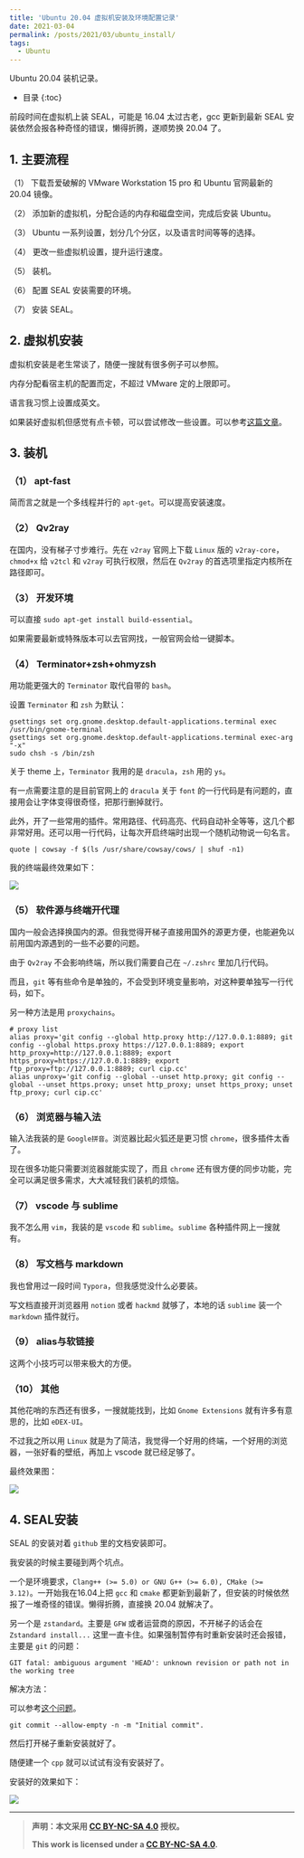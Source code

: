 ```yaml
---
title: 'Ubuntu 20.04 虚拟机安装及环境配置记录'
date: 2021-03-04
permalink: /posts/2021/03/ubuntu_install/
tags:
  - Ubuntu
---
```


Ubuntu 20.04 装机记录。

*  目录
{:toc}

前段时间在虚拟机上装 SEAL，可能是 16.04 太过古老，gcc 更新到最新 SEAL 安装依然会报各种奇怪的错误，懒得折腾，遂顺势换 20.04 了。

## 1. 主要流程
（1） 下载吾爱破解的 VMware Workstation 15 pro 和 Ubuntu 官网最新的 20.04 镜像。

（2） 添加新的虚拟机，分配合适的内存和磁盘空间，完成后安装 Ubuntu。

（3） Ubuntu 一系列设置，划分几个分区，以及语言时间等等的选择。

（4） 更改一些虚拟机设置，提升运行速度。

（5） 装机。

（6） 配置 SEAL 安装需要的环境。

（7） 安装 SEAL。

## 2. 虚拟机安装
虚拟机安装是老生常谈了，随便一搜就有很多例子可以参照。

内存分配看宿主机的配置而定，不超过 VMware 定的上限即可。

语言我习惯上设置成英文。

如果装好虚拟机但感觉有点卡顿，可以尝试修改一些设置。可以参考[这篇文章](https://zhuanlan.zhihu.com/p/265868395)。


## 3. 装机
### （1） apt-fast
简而言之就是一个多线程并行的 `apt-get`。可以提高安装速度。

### （2） Qv2ray
在国内，没有梯子寸步难行。先在 `v2ray` 官网上下载 `Linux` 版的 `v2ray-core`，`chmod+x` 给 `v2tcl` 和 `v2ray` 可执行权限，然后在 `Qv2ray` 的首选项里指定内核所在路径即可。

### （3） 开发环境
可以直接 `sudo apt-get install build-essential`。

如果需要最新或特殊版本可以去官网找，一般官网会给一键脚本。

### （4） Terminator+zsh+ohmyzsh
用功能更强大的 `Terminator` 取代自带的 `bash`。

设置 `Terminator` 和 `zsh` 为默认：
```shell
gsettings set org.gnome.desktop.default-applications.terminal exec /usr/bin/gnome-terminal
gsettings set org.gnome.desktop.default-applications.terminal exec-arg "-x"
sudo chsh -s /bin/zsh
```

关于 theme 上，`Terminator` 我用的是 `dracula`，`zsh` 用的 `ys`。

有一点需要注意的是目前官网上的 `dracula` 关于 `font` 的一行代码是有问题的，直接用会让字体变得很奇怪，把那行删掉就行。

此外，开了一些常用的插件。常用路径、代码高亮、代码自动补全等等，这几个都非常好用。还可以用一行代码，让每次开启终端时出现一个随机动物说一句名言。
```shell
quote | cowsay -f $(ls /usr/share/cowsay/cows/ | shuf -n1)
```

我的终端最终效果如下：

![](https://codimd.s3.shivering-isles.com/demo/uploads/upload_c9e654e34affdf923d82ef507158c237.png)


### （5） 软件源与终端开代理
国内一般会选择换国内的源。但我觉得开梯子直接用国外的源更方便，也能避免以前用国内源遇到的一些不必要的问题。

由于 `Qv2ray` 不会影响终端，所以我们需要自己在 `~/.zshrc` 里加几行代码。

而且，`git` 等有些命令是单独的，不会受到环境变量影响，对这种要单独写一行代码，如下。

另一种方法是用 `proxychains`。
```shell
# proxy list
alias proxy='git config --global http.proxy http://127.0.0.1:8889; git config --global https.proxy https://127.0.0.1:8889; export http_proxy=http://127.0.0.1:8889; export https_proxy=https://127.0.0.1:8889; export ftp_proxy=ftp://127.0.0.1:8889; curl cip.cc'
alias unproxy='git config --global --unset http.proxy; git config --global --unset https.proxy; unset http_proxy; unset https_proxy; unset ftp_proxy; curl cip.cc'
```

### （6） 浏览器与输入法
输入法我装的是 `Google拼音`。浏览器比起火狐还是更习惯 `chrome`，很多插件太香了。

现在很多功能只需要浏览器就能实现了，而且 `chrome` 还有很方便的同步功能，完全可以满足很多需求，大大减轻我们装机的烦恼。

### （7） vscode 与 sublime
我不怎么用 `vim`，我装的是 `vscode` 和 `sublime`。`sublime` 各种插件网上一搜就有。

### （8） 写文档与 markdown
我也曾用过一段时间 `Typora`，但我感觉没什么必要装。

写文档直接开浏览器用 `notion` 或者 `hackmd` 就够了，本地的话 `sublime` 装一个 `markdown` 插件就行。

### （9） alias与软链接
这两个小技巧可以带来极大的方便。

### （10） 其他
其他花哨的东西还有很多，一搜就能找到，比如 `Gnome Extensions` 就有许多有意思的，比如 `eDEX-UI`。

不过我之所以用 `Linux` 就是为了简洁，我觉得一个好用的终端，一个好用的浏览器，一张好看的壁纸，再加上 vscode 就已经足够了。

最终效果图：

![](https://codimd.s3.shivering-isles.com/demo/uploads/upload_95535da9c542f1fc01807badeb9e653b.png)


## 4. SEAL安装
SEAL 的安装对着 `github` 里的文档安装即可。

我安装的时候主要碰到两个坑点。

一个是环境要求，`Clang++ (>= 5.0) or GNU G++ (>= 6.0), CMake (>= 3.12)`。一开始我在16.04上把 `gcc` 和 `cmake` 都更新到最新了，但安装的时候依然报了一堆奇怪的错误。懒得折腾，直接换 20.04 就解决了。

另一个是 `zstandard`。主要是 `GFW` 或者运营商的原因，不开梯子的话会在 `Zstandard install...` 这里一直卡住。如果强制暂停有时重新安装时还会报错，主要是 `git` 的问题：
```shell
GIT fatal: ambiguous argument 'HEAD': unknown revision or path not in the working tree
```

解决方法：

可以参考[这个问题](https://stackoverflow.com/questions/12267912/git-fatal-ambiguous-argument-head-unknown-revision-or-path-not-in-the-workin)。
```shell
git commit --allow-empty -n -m "Initial commit".
```

然后打开梯子重新安装就好了。

随便建一个 `cpp` 就可以试试有没有安装好了。

安装好的效果如下：

![](https://codimd.s3.shivering-isles.com/demo/uploads/upload_a82adf8dfb28f89be6d029e41c5c98e1.png)

***

> **声明：本文采用 [CC BY-NC-SA 4.0](http://creativecommons.org/licenses/by-nc-sa/4.0/) 授权。**
> 
> **This work is licensed under a [CC BY-NC-SA 4.0](http://creativecommons.org/licenses/by-nc-sa/4.0/).**
